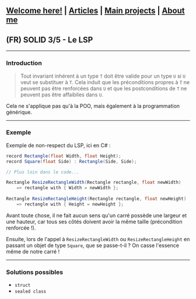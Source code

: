## [Welcome here!](https://vpenando.github.io) | [Articles](https://vpenando.github.io/articles.html) | [Main projects](https://vpenando.github.io/projects.html) | [About me](https://vpenando.github.io/about.html)

## (FR) SOLID 3/5 - Le LSP

---

### Introduction

> Tout invariant inhérent à un type `T` doit être valide pour un type `U` si `U` veut se substituer à `T`. Cela induit que les préconditions propres à `T` ne peuvent pas être renforcées dans `U` et que les postconditions de `T` ne peuvent pas être affaiblies dans `U`.

Cela ne s'applique pas qu'à la POO, mais également à la programmation générique.

---

### Exemple 


Exemple de non-respect du LSP, ici en C# :
```c#
record Rectangle(float Width, float Height);
record Square(float Side) : Rectangle(Side, Side);

// Plus loin dans le code...

Rectangle ResizeRectangleWidth(Rectangle rectangle, float newWidth)
    => rectangle with { Width = newWidth };
    
Rectangle ResizeRectangleHeight(Rectangle rectangle, float newHeight)
    => rectangle with { Height = newHeight };
```

Avant toute chose, il ne fait aucun sens qu'un carré possède une largeur et une hauteur, car tous ses côtés doivent avoir la même taille (précondition renforcée !).

Ensuite, lors de l'appel à `ResizeRectangleWidth` ou `ResizeRectangleHeight` en passant un objet de type `Square`, que se passe-t-il ? On casse l'essence même de notre carré !


---

### Solutions possibles

- `struct`
- `sealed class`
